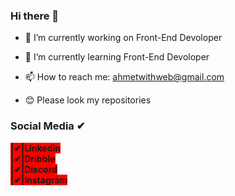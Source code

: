 ### Hi there 👋


- 🔭 I’m currently working on Front-End Devoloper
- 🌱 I’m currently learning Front-End Devoloper
- 📫 How to reach me: ahmetwithweb@gmail.com


- 😊 Please look my repositories

### Social Media ✔
  <b style="background-color:red">
  |✔|Linkedin <br />
  |✔|Dribble  <br />
  |✔|Discord  <br />
  |✔|Instagram<br /> 
  </b>
